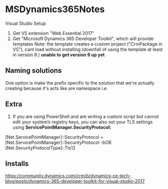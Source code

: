 # MSDynamics365Notes


Visual Studio Setup
1. Get VS extension "Web Essential 2017"
2. Get "Microsoft Dynamics 365 Developer Toolkit", which will provide templates
Note: the template creates a custom project ("CrmPackage in VS"), cant load without installing (downfall of using the template at least in version 8.)  __unable to get version 9 up yet__


## Naming solutions
One option is make the prefix specific to the solution that we're actually creating because it's acts like are namespace i.e.

## Extra
1. If you are using PowerShell and are writing a custom script but cannot edit your system’s registry keys, you can also set your TLS settings using __ServicePointManager.SecurityProtocol:__

[Net.ServicePointManager]::SecurityProtocol = [Net.ServicePointManager]::SecurityProtocol -bOR [Net.SecurityProtocolType]::Tls12

## Installs
https://community.dynamics.com/crm/b/dynamics-ce-tech-blog/posts/dynamics-365-developer-toolkit-for-visual-studio-2017
